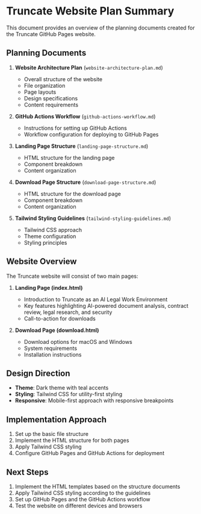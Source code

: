 # Truncate Website Plan Summary

This document provides an overview of the planning documents created for the Truncate GitHub Pages website.

## Planning Documents

1. **Website Architecture Plan** (`website-architecture-plan.md`)

   - Overall structure of the website
   - File organization
   - Page layouts
   - Design specifications
   - Content requirements

2. **GitHub Actions Workflow** (`github-actions-workflow.md`)

   - Instructions for setting up GitHub Actions
   - Workflow configuration for deploying to GitHub Pages

3. **Landing Page Structure** (`landing-page-structure.md`)

   - HTML structure for the landing page
   - Component breakdown
   - Content organization

4. **Download Page Structure** (`download-page-structure.md`)

   - HTML structure for the download page
   - Component breakdown
   - Content organization

5. **Tailwind Styling Guidelines** (`tailwind-styling-guidelines.md`)
   - Tailwind CSS approach
   - Theme configuration
   - Styling principles

## Website Overview

The Truncate website will consist of two main pages:

1. **Landing Page (index.html)**

   - Introduction to Truncate as an AI Legal Work Environment
   - Key features highlighting AI-powered document analysis, contract review, legal research, and security
   - Call-to-action for downloads

2. **Download Page (download.html)**
   - Download options for macOS and Windows
   - System requirements
   - Installation instructions

## Design Direction

- **Theme**: Dark theme with teal accents
- **Styling**: Tailwind CSS for utility-first styling
- **Responsive**: Mobile-first approach with responsive breakpoints

## Implementation Approach

1. Set up the basic file structure
2. Implement the HTML structure for both pages
3. Apply Tailwind CSS styling
4. Configure GitHub Pages and GitHub Actions for deployment

## Next Steps

1. Implement the HTML templates based on the structure documents
2. Apply Tailwind CSS styling according to the guidelines
3. Set up GitHub Pages and the GitHub Actions workflow
4. Test the website on different devices and browsers
